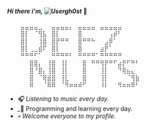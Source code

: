 #### _Hi there i'm, ![Usergh0st](https://github.com/Usergh0st)_ 👋

⠀⠀⠀⣤⣤⣤⣤⣀⠀⠀⣤⣤⣤⣤⡄⠀⣤⣤⣤⣤⠀⣤⣤⣤⣤⣤⠀⠀⠀⠀
⠀⠀⠀⣿⡇⠀⠈⢻⣧⠀⣿⡇⠀⠀⠀⠀⣿⠀⠀⠀⠀⠀⠀⢠⡾⠃⠀⠀⠀⠀
⠀⠀⠀⣿⡇⠀⠀⢸⣿⠀⣿⡟⠛⠛⠀⠀⣿⠛⠛⠓⠀⠀⣠⡿⠁⠀⠀⠀⠀⠀
⠀⠀⠀⣿⡇⢀⣀⣾⠏⠀⣿⡇⠀⠀⠀⠀⣿⠀⠀⠀⠀⣴⡟⠁⠀⠀⠀⠀⠀⠀
⠀⠀⠀⠛⠛⠛⠋⠁⠀⠀⠛⠛⠛⠛⠃⠀⠛⠛⠛⠛⠁⠛⠛⠛⠛⠛⠀
⠀⠀⠀⠀⠀⣿⣿⡄⠀⢸⣿⠀⢸⡇⠀⠀⠀⣿⠀⠛⠛⢻⡟⠛⠋⣴⡟⠋⠛⠃
⠀⠀⠀⠀⠀⣿⠘⣿⡄⢸⣿⠀⢸⡇⠀⠀⠀⣿⠀⠀⠀⢸⡇⠀⠀⠙⢿⣦⣄⠀
⠀⠀⠀⠀⠀⣿⠀⠈⢿⣾⣿⠀⢸⣇⠀⠀⠀⣿⠀⠀⠀⢸⡇⠀⠀⠀⠀⠈⢻⣷
⠀⠀⠀⠀⠀⠿⠀⠀⠈⠿⠿⠀⠈⠻⠶⠶⠾⠋⠀⠀⠀⠸⠇⠀⠀⠻⠶⠶⠿⠃

- _🎧 Listening to music every day._
- _👾 Programming and learning every day.
- _💀 Welcome everyone to my profile._

